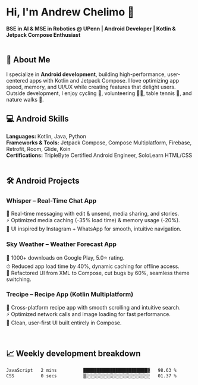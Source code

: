 # Hi, I'm Andrew Chelimo 👋

**BSE in AI & MSE in Robotics @ UPenn  | Android Developer | Kotlin & Jetpack Compose Enthusiast**
<br>
<br>


## 🚀 About Me
I specialize in **Android development**, building high-performance, user-centered apps with Kotlin and Jetpack Compose. I love optimizing app speed, memory, and UI/UX while creating features that delight users. Outside development, I enjoy cycling 🚴, volunteering 👨‍🏫, table tennis 🏓, and nature walks 🌿.


## 💻 Android Skills
**Languages:** Kotlin, Java, Python  
**Frameworks & Tools:** Jetpack Compose, Compose Multiplatform, Firebase, Retrofit, Room, Glide, Koin  
**Certifications:** TripleByte Certified Android Engineer, SoloLearn HTML/CSS  
<br>

## 🛠 Android Projects

### Whisper – Real-Time Chat App
💬 Real-time messaging with edit & unsend, media sharing, and stories.  
⚡ Optimized media caching (-35% load time) & memory usage (-20%).  
🎨 UI inspired by Instagram + WhatsApp for smooth, intuitive navigation.  

### Sky Weather – Weather Forecast App
📲 1000+ downloads on Google Play, 5.0⭐ rating.  
⏱ Reduced app load time by 40%, dynamic caching for offline access.  
🎨 Refactored UI from XML to Compose, cut bugs by 60%, seamless theme switching.  

### Trecipe – Recipe App (Kotlin Multiplatform)
🍴 Cross-platform recipe app with smooth scrolling and intuitive search.  
⚡ Optimized network calls and image loading for fast performance.  
🎨 Clean, user-first UI built entirely in Compose.  

<br>

## 📈 Weekly development breakdown
<!--START_SECTION:waka-->

```txt
JavaScript   2 mins          ████████████████████████▓   98.63 %
CSS          0 secs          ▒░░░░░░░░░░░░░░░░░░░░░░░░   01.37 %
```

<!--END_SECTION:waka-->

